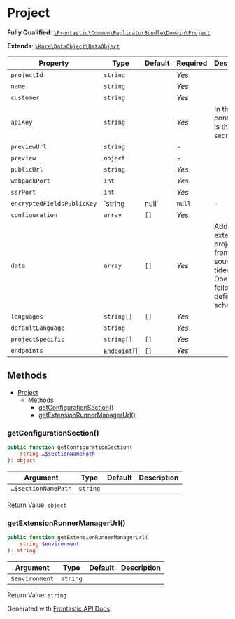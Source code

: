 #  Project

**Fully Qualified**: [`\Frontastic\Common\ReplicatorBundle\Domain\Project`](../../../../src/php/ReplicatorBundle/Domain/Project.php)

**Extends**: [`\Kore\DataObject\DataObject`](https://github.com/kore/DataObject)

Property|Type|Default|Required|Description
--------|----|-------|--------|-----------
`projectId` | `string` |  | *Yes* | 
`name` | `string` |  | *Yes* | 
`customer` | `string` |  | *Yes* | 
`apiKey` | `string` |  | *Yes* | In the config this is the `secret`.
`previewUrl` | `string` |  | - | 
`preview` | `object` |  | - | 
`publicUrl` | `string` |  | *Yes* | 
`webpackPort` | `int` |  | *Yes* | 
`ssrPort` | `int` |  | *Yes* | 
`encryptedFieldsPublicKey` | `string|null` | `null` | - | 
`configuration` | `array` | `[]` | *Yes* | 
`data` | `array` | `[]` | *Yes* | Additional external project data from sources like tideways. Does not follow any defined schema.
`languages` | `string[]` | `[]` | *Yes* | 
`defaultLanguage` | `string` |  | *Yes* | 
`projectSpecific` | `string[]` | `[]` | *Yes* | 
`endpoints` | [`Endpoint`](Endpoint.md)[] | `[]` | *Yes* | 

## Methods

- [Project](#project)
  - [Methods](#methods)
    - [getConfigurationSection()](#getconfigurationsection)
    - [getExtensionRunnerManagerUrl()](#getextensionrunnermanagerurl)

### getConfigurationSection()

```php
public function getConfigurationSection(
    string …$sectionNamePath
): object
```

Argument|Type|Default|Description
--------|----|-------|-----------
`…$sectionNamePath`|`string`||

Return Value: `object`

### getExtensionRunnerManagerUrl()

```php
public function getExtensionRunnerManagerUrl(
    string $environment
): string
```

Argument|Type|Default|Description
--------|----|-------|-----------
`$environment`|`string`||

Return Value: `string`

Generated with [Frontastic API Docs](https://github.com/FrontasticGmbH/apidocs).

